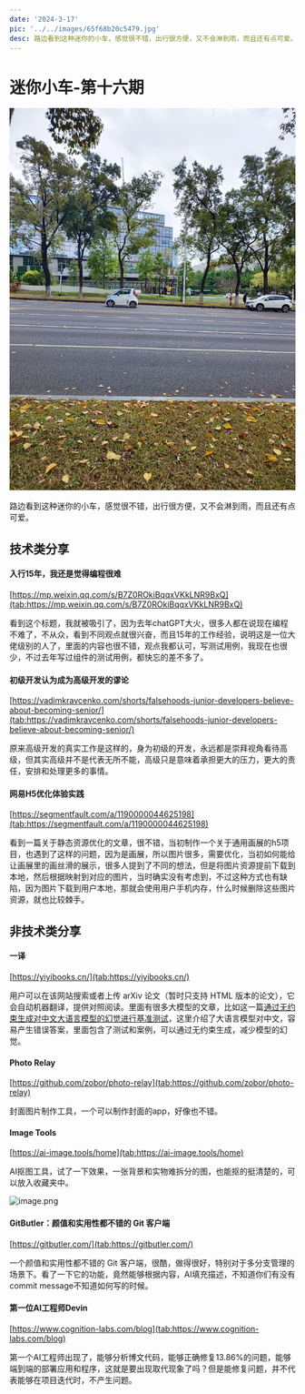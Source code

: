 ```yaml
---
date: '2024-3-17'
pic: '../../images/65f68b20c5479.jpg'
desc: 路边看到这种迷你的小车，感觉很不错，出行很方便，又不会淋到雨，而且还有点可爱。
---
```

# 迷你小车-第十六期

![image.png](../../images/65f68b20c5479.jpg)

路边看到这种迷你的小车，感觉很不错，出行很方便，又不会淋到雨，而且还有点可爱。


## 技术类分享

#### 入行15年，我还是觉得编程很难

[https://mp.weixin.qq.com/s/B7Z0ROkiBqqxVKkLNR9BxQ](tab:https://mp.weixin.qq.com/s/B7Z0ROkiBqqxVKkLNR9BxQ)

看到这个标题，我就被吸引了，因为去年chatGPT大火，很多人都在说现在编程不难了，不从众，看到不同观点就很兴奋，而且15年的工作经验，说明这是一位大佬级别的人了，里面的内容也很不错，观点我都认可，写测试用例，我现在也很少，不过去年写过组件的测试用例，都快忘的差不多了。


#### 初级开发认为成为高级开发的谬论

[https://vadimkravcenko.com/shorts/falsehoods-junior-developers-believe-about-becoming-senior/](tab:https://vadimkravcenko.com/shorts/falsehoods-junior-developers-believe-about-becoming-senior/)

原来高级开发的真实工作是这样的，身为初级的开发，永远都是崇拜视角看待高级，但其实高级并不是代表无所不能，高级只是意味着承担更大的压力，更大的责任，安排和处理更多的事情。


#### 网易H5优化体验实践

[https://segmentfault.com/a/1190000044625198](tab:https://segmentfault.com/a/1190000044625198)

看到一篇关于静态资源优化的文章，很不错，当初制作一个关于通用画展的h5项目，也遇到了这样的问题，因为是画展，所以图片很多，需要优化，当初如何能给让画展里的画丝滑的展示，很多人提到了不同的想法，但是将图片资源提前下载到本地，然后根据映射到对应的图片，当时确实没有考虑到，不过这种方式也有缺陷，因为图片下载到用户本地，那就会使用用户手机内存，什么时候删除这些图片资源，就也比较棘手。


## 非技术类分享

#### 一译

[https://yiyibooks.cn/](tab:https://yiyibooks.cn/)

用户可以在该网站搜索或者上传 arXiv 论文（暂时只支持 HTML 版本的论文），它会自动机器翻译，提供对照阅读。里面有很多大模型的文章，比如这一篇[通过无约束生成对中文大语言模型的幻觉进行基准测试](tab:https://yiyibooks.cn/arxiv/2311.15296v2/index.html)，这里介绍了大语言模型对中文，容易产生错误答案，里面包含了测试和案例，可以通过无约束生成，减少模型的幻觉。


#### Photo Relay

[https://github.com/zobor/photo-relay](tab:https://github.com/zobor/photo-relay)

封面图片制作工具，一个可以制作封面的app，好像也不错。



#### Image Tools

[https://ai-image.tools/home](tab:https://ai-image.tools/home)

AI抠图工具，试了一下效果，一张背景和实物难拆分的图，也能抠的挺清楚的，可以放入收藏夹中。

![image.png](https://www.freeimg.cn/i/2024/03/17/65f68b55695ab.png)



#### GitButler：颜值和实用性都不错的 Git 客户端

[https://gitbutler.com/](tab:https://gitbutler.com/)

一个颜值和实用性都不错的 Git 客户端，很酷，做得很好，特别对于多分支管理的场景下。看了一下它的功能，竟然能够根据内容，AI填充描述，不知道你们有没有commit message不知道如何写的时候。


#### 第一位AI工程师Devin

[https://www.cognition-labs.com/blog](tab:https://www.cognition-labs.com/blog)

第一个AI工程师出现了，能够分析博文代码，能够正确修复13.86%的问题，能够端到端的部署应用和程序，这就是要出现取代现象了吗？但是能修复问题，并不代表能够在项目迭代时，不产生问题。




